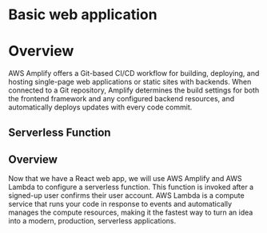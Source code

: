 # Basic web application

# Overview

AWS Amplify offers a Git-based CI/CD workflow for building, deploying, and hosting single-page web applications or static sites with backends. When connected to a Git repository, Amplify determines the build settings for both the frontend framework and any configured backend resources, and automatically deploys updates with every code commit.

## Serverless Function

## Overview

Now that we have a React web app, we will use AWS Amplify and AWS Lambda to configure a serverless function. This function is invoked after a signed-up user confirms their user account. AWS Lambda is a compute service that runs your code in response to events and automatically manages the compute resources, making it the fastest way to turn an idea into a modern, production, serverless applications.

